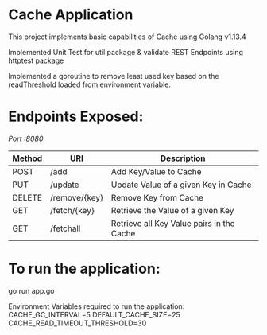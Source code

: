 # Cache Application

This project implements basic capabilities of Cache using Golang v1.13.4

Implemented Unit Test for util package & validate REST Endpoints using httptest package

Implemented a goroutine to remove least used key based on the readThreshold loaded from environment variable.


# Endpoints Exposed:

*Port :8080*

|Method|URI|Description|
|------|----|----------|
|POST|/add|Add Key/Value to Cache|
|PUT|/update|Update Value of a given Key in Cache|
|DELETE|/remove/{key}|Remove Key from Cache|
|GET|/fetch/{key}|Retrieve the Value of a given Key|
|GET|/fetchall|Retrieve all Key Value pairs in the Cache|



# To run the application:

go run app.go

Environment Variables required to run the application:
CACHE_GC_INTERVAL=5
DEFAULT_CACHE_SIZE=25
CACHE_READ_TIMEOUT_THRESHOLD=30 
